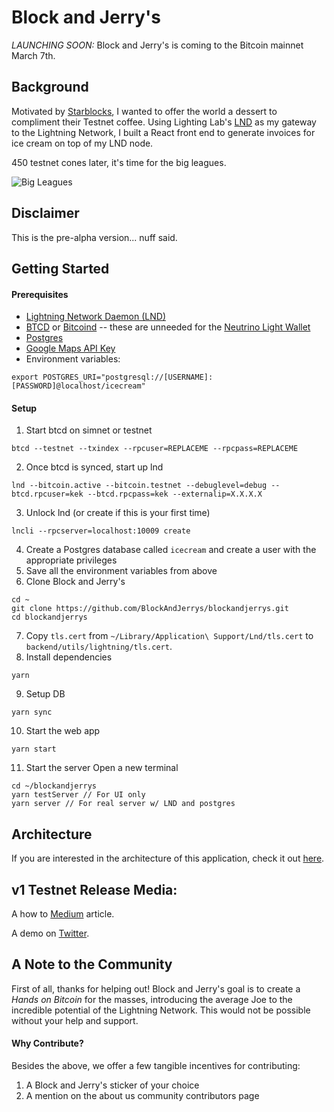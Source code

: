 # Block and Jerry's

*LAUNCHING SOON:* Block and Jerry's is coming to the Bitcoin mainnet March 7th.

## Background
Motivated by [Starblocks](https://starblocks.acinq.co/#/), I wanted to offer the world a dessert to compliment their Testnet coffee. Using Lighting Lab's [LND](https://github.com/lightningnetwork/lnd) as my gateway to the Lightning Network, I built a React front end to generate invoices for ice cream on top of my LND node.

450 testnet cones later, it's time for the big leagues.

![Big Leagues](https://media.giphy.com/media/3oAt20WaK4ZpWdD63m/giphy.gif)

## Disclaimer
This is the pre-alpha version... nuff said.

## Getting Started

#### Prerequisites
* [Lightning Network Daemon (LND)](https://github.com/lightningnetwork/lnd)
* [BTCD](https://github.com/roasbeef/btcd) or [Bitcoind](https://github.com/bitcoin/bitcoin) -- these are unneeded for the [Neutrino Light Wallet](https://github.com/bitcoin/bips/blob/master/bip-0157.mediawiki)
* [Postgres](https://www.postgresql.org/download/)
* [Google Maps API Key](https://developers.google.com/maps/)
* Environment variables:
```
export POSTGRES_URI="postgresql://[USERNAME]:[PASSWORD]@localhost/icecream"
```

#### Setup
1. Start btcd on simnet or testnet
```
btcd --testnet --txindex --rpcuser=REPLACEME --rpcpass=REPLACEME
```
2. Once btcd is synced, start up lnd
```
lnd --bitcoin.active --bitcoin.testnet --debuglevel=debug --btcd.rpcuser=kek --btcd.rpcpass=kek --externalip=X.X.X.X
```
3. Unlock lnd (or create if this is your first time)
```
lncli --rpcserver=localhost:10009 create
```
4. Create a Postgres database called `icecream` and create a user with the appropriate privileges
5. Save all the environment variables from above
6. Clone Block and Jerry's
```
cd ~
git clone https://github.com/BlockAndJerrys/blockandjerrys.git
cd blockandjerrys
```
7. Copy `tls.cert` from `~/Library/Application\ Support/Lnd/tls.cert` to `backend/utils/lightning/tls.cert`.
8. Install dependencies
```
yarn
```
9. Setup DB
```
yarn sync
```
10. Start the web app
```
yarn start
```
11. Start the server
Open a new terminal
```
cd ~/blockandjerrys
yarn testServer // For UI only
yarn server // For real server w/ LND and postgres
```

## Architecture
If you are interested in the architecture of this application, check it out [here](https://github.com/BlockAndJerrys/blockandjerrys/blob/master/ARCHITECTURE.md).

## v1 Testnet Release Media:
A how to [Medium](https://medium.com/@robdurst/so-you-want-to-buy-ice-cream-on-the-bitcoin-testnet-block-and-jerrys-eb66c8d1296e) article.

A demo on [Twitter](https://twitter.com/g_durst/status/960696142445998080).

## A Note to the Community
First of all, thanks for helping out! Block and Jerry's goal is to create a *Hands on Bitcoin* for the masses, introducing the average Joe to the incredible potential of the Lightning Network. This would not be possible without your help and support. 

#### Why Contribute?
Besides the above, we offer a few tangible incentives for contributing:
1. A Block and Jerry's sticker of your choice
2. A mention on the about us community contributors page
